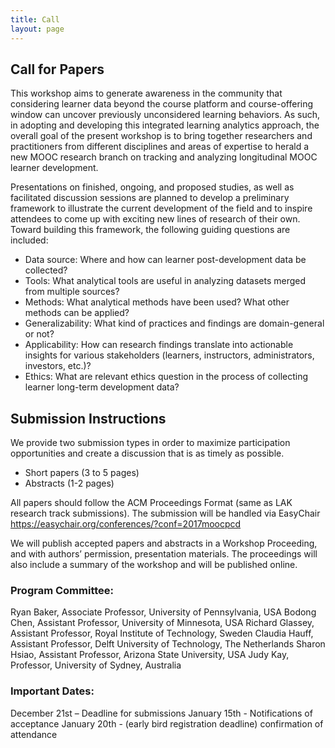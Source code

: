 ```yaml
---
title: Call
layout: page
---
```


## Call for Papers

This workshop aims to generate awareness in the community that considering learner data beyond the course platform and course-offering window can uncover previously unconsidered learning behaviors. As such, in adopting and developing this integrated learning analytics approach, the overall goal of the present workshop is to bring together researchers and practitioners from different disciplines and areas of expertise to herald a new MOOC research branch on tracking and analyzing longitudinal MOOC learner development. 
      
Presentations on finished, ongoing, and proposed studies, as well as facilitated discussion sessions are planned to develop a preliminary framework to illustrate the current development of the field and to inspire attendees to come up with exciting new lines of research of their own. Toward building this framework, the following guiding questions are included:

*   Data source: Where and how can learner post-development data be collected?   
*   Tools: What analytical tools are useful in analyzing datasets merged from multiple sources?   
*   Methods: What analytical methods have been used? What other methods can be applied?  
*   Generalizability: What kind of practices and findings are domain-general or not? 
*   Applicability: How can research findings translate into actionable insights for various stakeholders (learners, instructors, administrators, investors, etc.)?  
*   Ethics: What are relevant ethics question in the process of collecting learner long-term development data?   

## Submission Instructions

We provide two submission types in order to maximize participation opportunities and create a discussion that is as timely as possible. 

*   Short papers (3 to 5 pages)  
*   Abstracts (1-2 pages)

All papers should follow the ACM Proceedings Format (same as LAK research track submissions). The submission will be handled via EasyChair https://easychair.org/conferences/?conf=2017moocpcd

We will publish accepted papers and abstracts in a Workshop Proceeding, and with authors’ permission, presentation materials. The proceedings will also include a summary of the workshop and will be published online.

### Program Committee:

Ryan Baker, Associate Professor, University of Pennsylvania, USA
Bodong Chen, Assistant Professor, University of Minnesota, USA
Richard Glassey, Assistant Professor, Royal Institute of Technology, Sweden 
Claudia Hauff, Assistant Professor, Delft University of Technology, The Netherlands
Sharon Hsiao, Assistant Professor, Arizona State University, USA
Judy Kay, Professor, University of Sydney, Australia

### Important Dates:

December 21st – Deadline for submissions
January 15th - Notifications of acceptance
January 20th - (early bird registration deadline) confirmation of attendance
